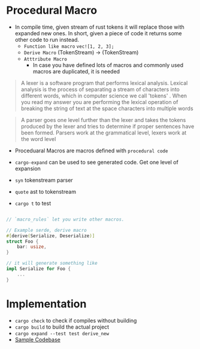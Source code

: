 # Procedural Macro

- In compile time, given stream of rust tokens it will replace those with expanded new ones. In short, given a piece of code it returns some other code to run instead.
    - `Function like macro` `vec![1, 2, 3];`
    - `Derive Macro` (TokenStream) -> (TokenStream)
    - `Atttribute Macro`
        - In case you have defined lots of macros and commonly used macros are duplicated, it is needed
> A lexer is a software program that performs lexical analysis. Lexical analysis is the process of separating a stream of characters into different words, which in computer science we call 'tokens' . When you read my answer you are performing the lexical operation of breaking the string of text at the space characters into multiple words

> A parser goes one level further than the lexer and takes the tokens produced by the lexer and tries to determine if proper sentences have been formed. Parsers work at the grammatical level, lexers work at the word level

- Proceduaral Macros are macros defined with `procedural code`

- `cargo-expand` can be used to see generated code. Get one level of expansion
- `syn` tokenstream parser
- `quote` ast to tokenstream
- `cargo t` to test

```rust

// `macro_rules` let you write other macros.

// Example serde, derive macro
#[derive(Serialize, Deserialize)]
struct Foo {
    bar: usize,
}

// it will generate something like
impl Serialize for Foo {
    ...
}

```
# Implementation
- `cargo check` to check if compiles without building
- `cargo build` to build the actual project
- `cargo expand --test test derive_new`
- [Sample Codebase](https://github.com/azriel91/proc_macro_rules)